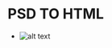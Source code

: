 # PSD TO HTML

- ![alt text](https://cdn.dribbble.com/users/1419260/screenshots/10697301/downloads/The%20Playground.png)
